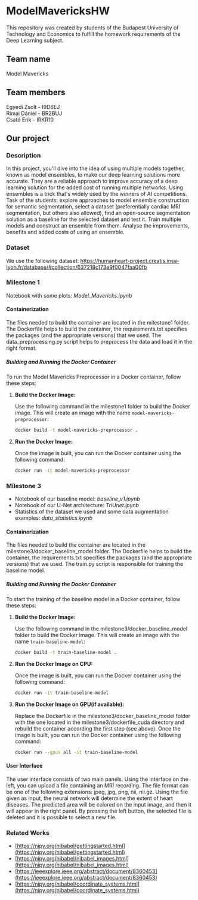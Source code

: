 # ModelMavericksHW

This repository was created by students of the Budapest University of Technology and Economics to fulfill the homework requirements of the Deep Learning subject.

## Team name
Model Mavericks

## Team members
Egyedi Zsolt - I9D6EJ\
Rimai Dániel - BR2BUJ\
Csató Erik - IRKR10

## Our project
### Description
In this project, you'll dive into the idea of using multiple models together, known as model ensembles, to make our deep learning solutions more accurate. They are a reliable approach to improve accuracy of a deep learning solution for the added cost of running multiple networks. Using ensembles is a trick that's widely used by the winners of AI competitions. Task of the students: explore approaches to model ensemble construction for semantic segmentation, select a dataset (preferentially cardiac MRI segmentation, but others also allowed), find an open-source segmentation solution as a baseline for the selected dataset and test it. Train multiple models and construct an ensemble from them. Analyse the improvements, benefits and added costs of using an ensemble. 

### Dataset
We use the following dataset: https://humanheart-project.creatis.insa-lyon.fr/database/#collection/637218c173e9f0047faa00fb

### Milestone 1
Notebook with some plots: *Model_Mavericks.ipynb*

#### Containerization

The files needed to build the container are located in the milestone1 folder. The Dockerfile helps to build the container, the requirements.txt specifies the packages (and the appropriate versions) that we used. The data_preprocessing.py script helps to preprocess the data and load it in the right format.

##### Building and Running the Docker Container

To run the Model Mavericks Preprocessor in a Docker container, follow these steps:

1. **Build the Docker Image:**

   Use the following command in the milestone1 folder to build the Docker image. This will create an image with the name `model-mavericks-preprocessor`:

   ```bash
   docker build -t model-mavericks-preprocessor .

2. **Run the Docker Image:**

   Once the image is built, you can run the Docker container using the following command:

   ```bash
   docker run -it model-mavericks-preprocessor

### Milestone 3
 - Notebook of our baseline model: *baseline_v1.ipynb*
 - Notebook of our U-Net architecture: *TriUnet.ipynb*
 - Statistics of the dataset we used and some data augmentation examples: *data_statistics.ipynb*

#### Containerization

The files needed to build the container are located in the milestone3/docker_baseline_model folder. The Dockerfile helps to build the container, the requirements.txt specifies the packages (and the appropriate versions) that we used. The train.py script is responsible for training the baseline model.

##### Building and Running the Docker Container

To start the training of the baseline model in a Docker container, follow these steps:

1. **Build the Docker Image:**

   Use the following command in the milestone3/docker_baseline_model folder to build the Docker image. This will create an image with the name `train-baseline-model`:

   ```bash
   docker build -t train-baseline-model .

2. **Run the Docker Image on CPU:**

   Once the image is built, you can run the Docker container using the following command:

   ```bash
   docker run -it train-baseline-model

3. **Run the Docker Image on GPU(if available):**
   
   Replace the Dockerfile in the milestone3/docker_baseline_model folder with the one located in the milestone3/dockerfile_cuda directory and rebuild the container according the first step (see above). Once the image is built, you can run the Docker container using the following command:

   ```bash
   docker run --gpus all -it train-baseline-model

#### User Interface

The user interface consists of two main panels. Using the interface on the left, you can upload a file containing an MRI recording. The file format can be one of the following extensions: jpeg, jpg, png, nii, nii.gz. Using the file given as input, the neural network will determine the extent of heart diseases. The predicted area will be colored on the input image, and then it will appear in the right panel. By pressing the left button, the selected file is deleted and it is possible to select a new file.

### Related Works

- [https://nipy.org/nibabel/gettingstarted.html](https://nipy.org/nibabel/gettingstarted.html)
- [https://nipy.org/nibabel/nibabel_images.html](https://nipy.org/nibabel/nibabel_images.html)
- [https://ieeexplore.ieee.org/abstract/document/8360453](https://ieeexplore.ieee.org/abstract/document/8360453)
- [https://nipy.org/nibabel/coordinate_systems.html](https://nipy.org/nibabel/coordinate_systems.html)

